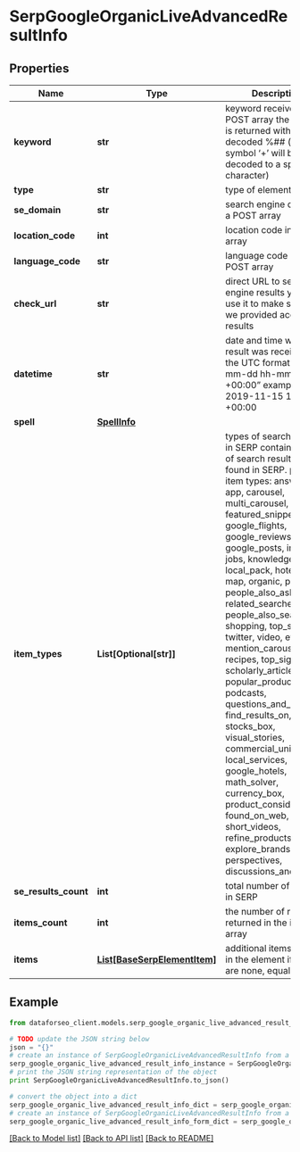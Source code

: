 # SerpGoogleOrganicLiveAdvancedResultInfo


## Properties

Name | Type | Description | Notes
------------ | ------------- | ------------- | -------------
**keyword** | **str** | keyword received in a POST array the keyword is returned with decoded %## (plus symbol ‘+’ will be decoded to a space character) | [optional] 
**type** | **str** | type of element | [optional] 
**se_domain** | **str** | search engine domain in a POST array | [optional] 
**location_code** | **int** | location code in a POST array | [optional] 
**language_code** | **str** | language code in a POST array | [optional] 
**check_url** | **str** | direct URL to search engine results you can use it to make sure that we provided accurate results | [optional] 
**datetime** | **str** | date and time when the result was received in the UTC format: “yyyy-mm-dd hh-mm-ss +00:00” example: 2019-11-15 12:57:46 +00:00 | [optional] 
**spell** | [**SpellInfo**](SpellInfo.md) |  | [optional] 
**item_types** | **List[Optional[str]]** | types of search results in SERP contains types of search results (items) found in SERP. possible item types: answer_box, app, carousel, multi_carousel, featured_snippet, google_flights, google_reviews, google_posts, images, jobs, knowledge_graph, local_pack, hotels_pack, map, organic, paid, people_also_ask, related_searches, people_also_search, shopping, top_stories, twitter, video, events, mention_carousel, recipes, top_sights, scholarly_articles, popular_products, podcasts, questions_and_answers, find_results_on, stocks_box, visual_stories, commercial_units, local_services, google_hotels, math_solver, currency_box, product_considerations, found_on_web, short_videos, refine_products, explore_brands, perspectives, discussions_and_forums | [optional] 
**se_results_count** | **int** | total number of results in SERP | [optional] 
**items_count** | **int** | the number of results returned in the items array | [optional] 
**items** | [**List[BaseSerpElementItem]**](BaseSerpElementItem.md) | additional items present in the element if there are none, equals null | [optional] 

## Example

```python
from dataforseo_client.models.serp_google_organic_live_advanced_result_info import SerpGoogleOrganicLiveAdvancedResultInfo

# TODO update the JSON string below
json = "{}"
# create an instance of SerpGoogleOrganicLiveAdvancedResultInfo from a JSON string
serp_google_organic_live_advanced_result_info_instance = SerpGoogleOrganicLiveAdvancedResultInfo.from_json(json)
# print the JSON string representation of the object
print SerpGoogleOrganicLiveAdvancedResultInfo.to_json()

# convert the object into a dict
serp_google_organic_live_advanced_result_info_dict = serp_google_organic_live_advanced_result_info_instance.to_dict()
# create an instance of SerpGoogleOrganicLiveAdvancedResultInfo from a dict
serp_google_organic_live_advanced_result_info_form_dict = serp_google_organic_live_advanced_result_info.from_dict(serp_google_organic_live_advanced_result_info_dict)
```
[[Back to Model list]](../README.md#documentation-for-models) [[Back to API list]](../README.md#documentation-for-api-endpoints) [[Back to README]](../README.md)



